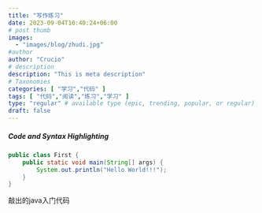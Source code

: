 ```yaml
---
title: "写作练习"
date: 2023-09-04T10:40:24+06:00
# post thumb
images:
  - "images/blog/zhudi.jpg"
#author
author: "Crucio"
# description
description: "This is meta description"
# Taxonomies
categories: [ "学习","代码" ]
tags: [ "代码","阅读","练习","学习" ]
type: "regular" # available type (epic, trending, popular, or regular)
draft: false
---
```


##### Code and Syntax Highlighting

```java
public class First {
    public static void main(String[] args) {
        System.out.println("Hello World!!!");
    }
}
```
敲出的java入门代码
